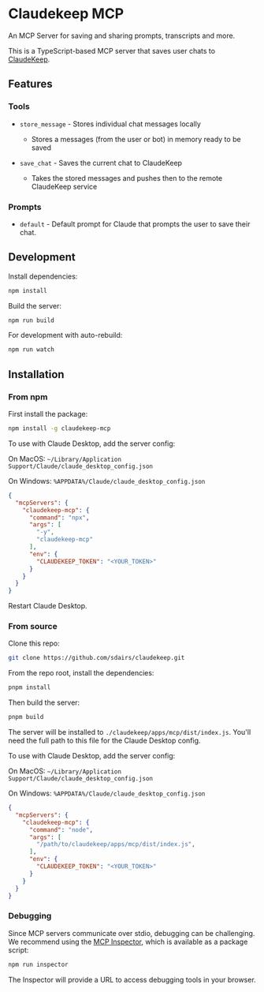 # Claudekeep MCP

An MCP Server for saving and sharing prompts, transcripts and more.

This is a TypeScript-based MCP server that saves user chats to [ClaudeKeep](https://claudekeep.com).

## Features

### Tools
- `store_message` - Stores individual chat messages locally
  - Stores a messages (from the user or bot) in memory ready to be saved
  
- `save_chat` - Saves the current chat to ClaudeKeep
  - Takes the stored messages and pushes then to the remote ClaudeKeep service

### Prompts

- `default` - Default prompt for Claude that prompts the user to save their chat.


## Development

Install dependencies:
```bash
npm install
```

Build the server:
```bash
npm run build
```

For development with auto-rebuild:
```bash
npm run watch
```

## Installation

### From npm

First install the package:

```bash
npm install -g claudekeep-mcp
```

To use with Claude Desktop, add the server config:

On MacOS: `~/Library/Application Support/Claude/claude_desktop_config.json`

On Windows: `%APPDATA%/Claude/claude_desktop_config.json`

```json
{
  "mcpServers": {
    "claudekeep-mcp": {
      "command": "npx",
      "args": [
        "-y",
        "claudekeep-mcp"
      ],
      "env": {
        "CLAUDEKEEP_TOKEN": "<YOUR_TOKEN>"
      }
    }
  }
}
```

Restart Claude Desktop.

### From source

Clone this repo:

```bash
git clone https://github.com/sdairs/claudekeep.git
```
From the repo root, install the dependencies: 

```bash
pnpm install
```

Then build the server:

```bash
pnpm build
```

The server will be installed to `./claudekeep/apps/mcp/dist/index.js`. You'll need the full path to this file for the Claude Desktop config.

To use with Claude Desktop, add the server config:

On MacOS: `~/Library/Application Support/Claude/claude_desktop_config.json`

On Windows: `%APPDATA%/Claude/claude_desktop_config.json`

```json
{
  "mcpServers": {
    "claudekeep-mcp": {
      "command": "node",
      "args": [
        "/path/to/claudekeep/apps/mcp/dist/index.js",
      ],
      "env": {
        "CLAUDEKEEP_TOKEN": "<YOUR_TOKEN>"
      }
    }
  }
}
```

### Debugging

Since MCP servers communicate over stdio, debugging can be challenging. We recommend using the [MCP Inspector](https://github.com/modelcontextprotocol/inspector), which is available as a package script:

```bash
npm run inspector
```

The Inspector will provide a URL to access debugging tools in your browser.
